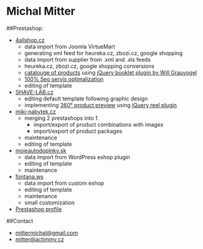 Michal Mitter
==========
##Prestashop:
- [4allshop.cz](http://4allshop.cz)
  - data import from Joomla VirtueMart
  - generating xml feed for heureka.cz, zbozi.cz, google shopping
  - data import from supplier from .xml and .xls feeds
  - heureka.cz, zbozi.cz, google shopping conversions
  - [catalouge of products](http://4allshop.cz/katalog-autopotahy) using [jQuery booklet plugin by Will Grauvogel](http://www.builtbywill.com/code/booklet/)
  - [100% Seo servis optimalization](http://seo-servis.cz/source-zdrojovy-kod/10892633)
  - editing of template
- [SHAVE-LAB.cz](http://shave-lab.cz)
  - editing default template following graphic design
  - implementing [360° product preview](http://shave-lab.cz/panske/21-holici-set-aon-s-britem-p6) using [jQuery reel plugin](http://jquery.vostrel.cz/reel)
- [miki-nabytek.cz](http://miki-nabytek.cz)
  - merging 2 prestashops into 1
     - import/export of product combinations with images
     - import/export of product packages
  - maintenance
  - editing of template
- [mojeautodoplnky.sk](http://mojeautodoplnky.sk)
  - data import from WordPress eshop plugin
  - editing of template
  - maintenance
- [fontana.ws](http://fontana.ws)
  - data import from custom eshop
  - editing of template
  - maintenance
  - small customization
- [Prestashop profile](http://www.prestashop.com/forums/user/627060-kimi/)

##Contact
- mittermichal@gmail.com
- mitter@actimmy.cz
